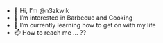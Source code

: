 - 👋 Hi, I’m @n3zkwik
- 👀 I’m interested in Barbecue and Cooking
- 🌱 I’m currently learning how to get on with my life
- 📫 How to reach me ... ??

<!---
n3zkwik/n3zkwik is a ✨ special ✨ repository because its `README.md` (this file) appears on your GitHub profile.
You can click the Preview link to take a look at your changes.
--->
